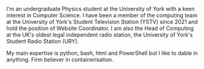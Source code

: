 I'm an undergraduate Physics student at the University of York with a keen interest in Computer Science.
I have been a member of the computing team at the University of York's Student Television Station (YSTV) since 2021 and hold the position of Website Coordinator.
I am also the Head of Computing at the UK's oldest legal independent radio station, the University of York's Student Radio Station (URY).

My main expertise is python, bash, html and PowerShell but I like to dable in anything.
Firm believer in containerisation.
